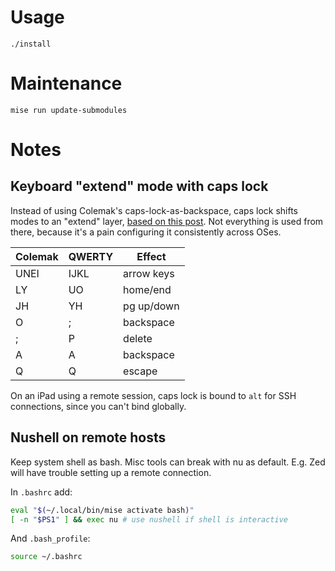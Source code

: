 # Usage

`./install`

# Maintenance

`mise run update-submodules`

# Notes

## Keyboard "extend" mode with caps lock

Instead of using Colemak's caps-lock-as-backspace, caps lock shifts modes to an "extend" layer, [based on this post](https://dreymar.colemak.org/layers-extend.html). Not everything is used from there, because it's a pain configuring it consistently across OSes.

| Colemak | QWERTY | Effect     |
| ------- | ------ | ---------- |
| UNEI    | IJKL   | arrow keys |
| LY      | UO     | home/end   |
| JH      | YH     | pg up/down |
| O       | ;      | backspace  |
| ;       | P      | delete     |
| A       | A      | backspace  |
| Q       | Q      | escape     |

On an iPad using a remote session, caps lock is bound to `alt` for SSH connections, since you can't bind globally.

## Nushell on remote hosts

Keep system shell as bash. Misc tools can break with nu as default. E.g. Zed will have trouble setting up a remote connection.

In `.bashrc` add:

```bash
eval "$(~/.local/bin/mise activate bash)"
[ -n "$PS1" ] && exec nu # use nushell if shell is interactive
```

And `.bash_profile`:

```bash
source ~/.bashrc
```
